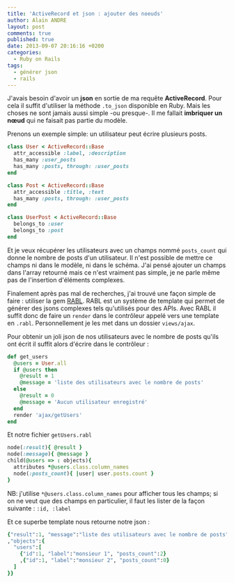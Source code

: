 ```yaml
---
title: 'ActiveRecord et json : ajouter des noeuds'
author: Alain ANDRE
layout: post
comments: true
published: true
date: 2013-09-07 20:16:16 +0200
categories:
  - Ruby on Rails
tags:
  - générer json
  - rails
---
```

J'avais besoin d'avoir un **json** en sortie de ma requête **ActiveRecord**. Pour cela il suffit d'utiliser la méthode `.to_json` disponible en Ruby. Mais les choses ne sont jamais aussi simple -ou presque-. Il me fallait **imbriquer un nœud** qui ne faisait pas partie du modèle.

Prenons un exemple simple: un utilisateur peut écrire plusieurs posts.

```ruby
class User < ActiveRecord::Base
  attr_accessible :label, :description
  has_many :user_posts
  has_many :posts, through: :user_posts
end

class Post < ActiveRecord::Base
  attr_accessible :title, :text
  has_many :posts, through: :user_posts
end

class UserPost < ActiveRecord::Base
  belongs_to :user
  belongs_to :post
end
```

Et je veux récupérer les utilisateurs avec un champs nommé `posts_count` qui donne le nombre de posts d'un utilisateur. Il n'est possible de mettre ce champs ni dans le modèle, ni dans le schéma. J'ai pensé ajouter un champs dans l'array retourné mais ce n'est vraiment pas simple, je ne parle même pas de l'insertion d'éléments complexes.

Finalement après pas mal de recherches, j'ai trouvé une façon simple de faire : utiliser la gem [RABL][1]. RABL est un système de template qui permet de générer des jsons complexes tels qu'utilisés pour des APIs. Avec RABL il suffit donc de faire un `render` dans le contrôleur appelé vers une template en `.rabl`. Personnellement je les met dans un dossier `views/ajax`.

Pour obtenir un joli json de nos utilisateurs avec le nombre de posts qu'ils ont écrit il suffit alors d'écrire dans le contrôleur :

```ruby
def get_users
  @users = User.all
  if @users then
    @result = 1
    @message = 'liste des utilisateurs avec le nombre de posts'
  else
    @result = 0
    @message = 'Aucun utilisateur enregistré'
  end
  render 'ajax/getUsers'
end
```

Et notre fichier `getUsers.rabl`

```ruby
node(:result){ @result }
node(:message){ @message }
child(@users => : objects){
  attributes *@users.class.column_names
  node(:posts_count){ |user| user.posts.count }
}
```

NB: j'utilise `*@users.class.column_names` pour afficher tous les champs; si on ne veut que des champs en particulier, il faut les lister de la façon suivante : `:id, :label`

Et ce superbe template nous retourne notre json :

```ruby
{"result":1, "message":"liste des utilisateurs avec le nombre de posts"
,"objects":{
  "users":[
    {"id":1, "label":"monsieur 1", "posts_count":2}
    ,{"id":1, "label":"monsieur 2", "posts_count":0}
  ]
}}
```

 [1]: http://rubydoc.info/gems/rabl/
